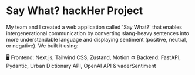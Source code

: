 # Say What? hackHer Project
My team and I created a web application called 'Say What?' that enables intergenerational communication by converting slang-heavy sentences into more understandable language and displaying sentiment (positive, neutral, or negative). We built it using:

🖥️ Frontend: Next.js, Tailwind CSS, Zustand, Motion
⚙️ Backend: FastAPI, Pydantic, Urban Dictionary API, OpenAI API & vaderSentiment

